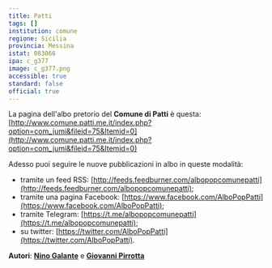 ```yaml
---
title: Patti
tags: []
institution: comune
regione: Sicilia
provincia: Messina
istat: 083066
ipa: c_g377
image: c_g377.png
accessible: true
standard: false
official: true
---
```


La pagina dell'albo pretorio del **Comune di Patti** è questa: [http://www.comune.patti.me.it/index.php?option=com_jumi&fileid=75&Itemid=0](http://www.comune.patti.me.it/index.php?option=com_jumi&fileid=75&Itemid=0)

Adesso puoi seguire le nuove pubblicazioni in albo in queste modalità:

- tramite un feed RSS: [http://feeds.feedburner.com/albopopcomunepatti](http://feeds.feedburner.com/albopopcomunepatti);
- tramite una pagina Facebook: [https://www.facebook.com/AlboPopPatti](https://www.facebook.com/AlboPopPatti);
- tramite Telegram: [https://t.me/albopopcomunepatti](https://t.me/albopopcomunepatti);
- su twitter: [https://twitter.com/AlboPopPatti](https://twitter.com/AlboPopPatti).


**Autori**: [**Nino Galante**](https://twitter.com/picomiles) e [**Giovanni Pirrotta**](https://twitter.com/gpirrotta)
